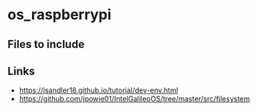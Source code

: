 # os_raspberrypi

## Files to include

## Links
 - https://jsandler18.github.io/tutorial/dev-env.html
 - https://github.com/jpowie01/IntelGalileoOS/tree/master/src/filesystem 
